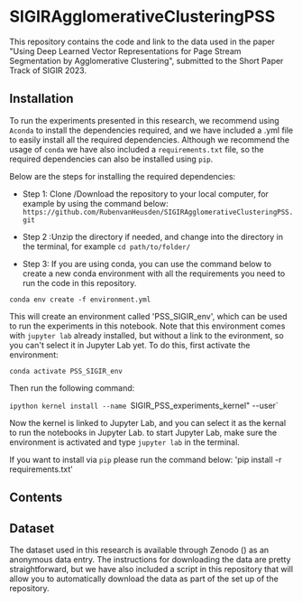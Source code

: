 # SIGIRAgglomerativeClusteringPSS

This repository contains the code and link to the data used in the paper "Using Deep Learned Vector Representations for Page Stream Segmentation by Agglomerative Clustering", submitted to the Short Paper Track of SIGIR 2023.

## Installation

To run the experiments presented in this research, we recommend using `Aconda` to install the dependencies required, and we have included a .yml file to easily install all the required dependencies. Although we recommend the usage of `conda` we have also included a `requirements.txt` file, so the required dependencies can also be installed using  `pip`.

Below are the steps for installing the required dependencies:

- Step 1: Clone /Download the repository to your local computer, for example by using the command below: `https://github.com/RubenvanHeusden/SIGIRAgglomerativeClusteringPSS.git`

- Step 2 :Unzip the directory if needed, and change into the directory in the terminal, for example `cd path/to/folder/ `

- Step 3: If you are using conda, you can use the command below to create a new conda environment with all the requirements you need to run the code in this repository.

`conda env create -f environment.yml`


This will create an environment called 'PSS_SIGIR_env', which can be used to run the experiments in this notebook. Note that this environment comes with `jupyter lab` already installed, but without a link to the evironment, so you can't select it in Jupyter Lab yet.
To do this, first activate the environment:

`conda activate PSS_SIGIR_env`

Then run the following command:

`ipython kernel install --name `SIGIR_PSS_experiments_kernel" --user`

Now the kernel is linked to Jupyter Lab, and you can select it as the kernal to run the notebooks in Jupyter Lab. to start Jupyter Lab, make sure the environment is activated and type `jupyter lab` in the terminal.

If you want to install via `pip` please run the command below: 'pip install -r requirements.txt'


  
## Contents

## Dataset

The dataset used in this research is available through Zenodo () as an anonymous data entry. The instructions for downloading the data are pretty straightforward, but we have also included a script in this repository that will allow you to automatically download the data as part of the set up of the repository.
